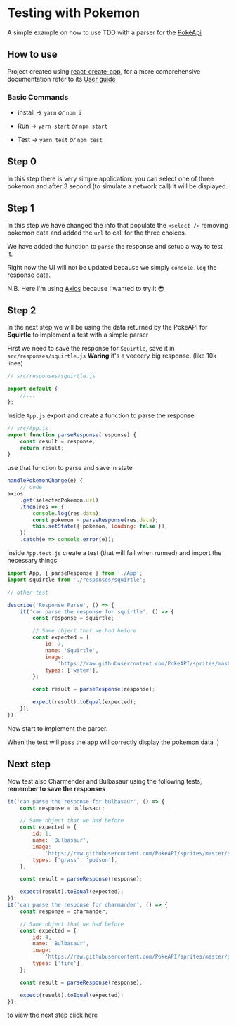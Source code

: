 # Testing with Pokemon

A simple example on how to use TDD with a parser for the [PokéApi](https://pokeapi.co/)

## How to use

Project created using [react-create-app](https://github.com/facebook/create-react-app), for a more comprehensive documentation refer to its [User guide](https://github.com/facebook/create-react-app/blob/master/packages/react-scripts/template/README.md)

### Basic Commands

* install -> `yarn` _or_ `npm i`

* Run -> `yarn start` _or_ `npm start`

* Test -> `yarn test` _or_ `npm test`

## Step 0

In this step there is very simple application: you can select one of three pokemon and after 3 second (to simulate a network call) it will be displayed.

## Step 1

In this step we have changed the info that populate the `<select />` removing pokemon data and added the `url` to call for the three choices.

We have added the function to `parse` the response and setup a way to test it.

Right now the UI will not be updated because we simply `console.log` the response data.

N.B. Here i'm using [Axios](https://github.com/axios/axios) because I wanted to try it :sunglasses:

## Step 2

In the next step we will be using the data returned by the PokéAPI for **Squirtle** to implement a test with a simple parser

First we need to save the response for `Squirtle`, save it in `src/responses/squirtle.js` **Waring** it's a veeeery big response. (like 10k lines)

```javascript
// src/responses/squirtle.js

export default {
    //...
};
```

Inside `App.js` export and create a function to parse the response

```javascript
// src/App.js
export function parseResponse(response) {
    const result = response;
    return result;
}
```

use that function to parse and save in state

```javascript
handlePokemonChange(e) {
    // code
axios
    .get(selectedPokemon.url)
    .then(res => {
        console.log(res.data);
        const pokemon = parseResponse(res.data);
        this.setState({ pokemon, loading: false });
    })
    .catch(e => console.error(e));
```

inside `App.test.js` create a test (that will fail when runned) and import the necessary things

```javascript
import App, { parseResponse } from './App';
import squirtle from './responses/squirtle';

// other test

describe('Response Parse', () => {
    it('can parse the response for squirtle', () => {
        const response = squirtle;

        // Same object that we had before
        const expected = {
            id: 7,
            name: 'Squirtle',
            image:
                'https://raw.githubusercontent.com/PokeAPI/sprites/master/sprites/pokemon/7.png',
            types: ['water'],
        };

        const result = parseResponse(response);

        expect(result).toEqual(expected);
    });
});
```

Now start to implement the parser.

When the test will pass the app will correctly display the pokemon data :)

## Next step

Now test also Charmender and Bulbasaur using the following tests, **remember to save the responses**

```javascript
it('can parse the response for bulbasaur', () => {
    const response = bulbasaur;

    // Same object that we had before
    const expected = {
        id: 1,
        name: 'Bulbasaur',
        image:
            'https://raw.githubusercontent.com/PokeAPI/sprites/master/sprites/pokemon/1.png',
        types: ['grass', 'poison'],
    };

    const result = parseResponse(response);

    expect(result).toEqual(expected);
});
it('can parse the response for charmander', () => {
    const response = charmander;

    // Same object that we had before
    const expected = {
        id: 4,
        name: 'Bulbasaur',
        image:
            'https://raw.githubusercontent.com/PokeAPI/sprites/master/sprites/pokemon/4.png',
        types: ['fire'],
    };

    const result = parseResponse(response);

    expect(result).toEqual(expected);
});
```

to view the next step click [here](https://github.com/zanza00/testing-with-pokemon/tree/3_testing_three_starters)
